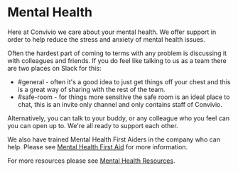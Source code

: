 # Mental Health

Here at Convivio we care about your mental health. We offer support in order to help reduce the stress and anxiety of mental health issues.

Often the hardest part of coming to terms with any problem is discussing it with colleagues and friends. If you do feel like talking to us as a team there are two places on Slack for this:

* \#general - often it's a good idea to just get things off your chest and this is a great way of sharing with the rest of the team.
* \#safe-room - for things more sensitive the safe room is an ideal place to chat, this is an invite only channel and only contains staff of Convivio.

Alternatively, you can talk to your buddy, or any colleague who you feel can you can open up to. We're all ready to support each other.

We also have trained Mental Health First Aiders in the company who can help. Please see [Mental Health First Aid](mental-health-first-aid.md) for more information.

For more resources please see [Mental Health Resources](resources.md).



